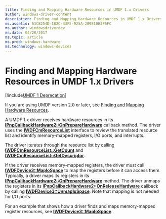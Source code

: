 ```yaml
---
title: Finding and Mapping Hardware Resources in UMDF 1.x Drivers
author: windows-driver-content
description: Finding and Mapping Hardware Resources in UMDF 1.x Drivers
ms.assetid: 51CB254D-1B2C-43F5-925A-209810E2F5FC
ms.author: windowsdriverdev
ms.date: 04/20/2017
ms.topic: article
ms.prod: windows-hardware
ms.technology: windows-devices
---
```


# Finding and Mapping Hardware Resources in UMDF 1.x Drivers


[!include[UMDF 1 Deprecation](../umdf-1-deprecation.md)]

If you are using UMDF version 2.0 or later, see [Finding and Mapping Hardware Resources](finding-and-mapping-hardware-resources.md).

A UMDF 1.x driver receives hardware resources in its [**IPnpCallbackHardware2::OnPrepareHardware**](https://msdn.microsoft.com/library/windows/hardware/hh439734) callback method. The driver uses the [**IWDFCmResourceList**](https://msdn.microsoft.com/library/windows/hardware/hh439762) interface to review the translated resource list and identify memory-mapped registers, I/O ports, and interrupts.

The driver iterates through the resource list by calling [**IWDFCmResourceList::GetCount**](https://msdn.microsoft.com/library/windows/hardware/hh439767) and [**IWDFCmResourceList::GetDescriptor**](https://msdn.microsoft.com/library/windows/hardware/hh439771).

If the driver receives memory-mapped registers, the driver must call [**IWDFDevice3::MapIoSpace**](https://msdn.microsoft.com/library/windows/hardware/hh451225) to map the registers before it can access them. Typically, a driver maps its registers in its [**IPnpCallbackHardware2::OnPrepareHardware**](https://msdn.microsoft.com/library/windows/hardware/hh439734) method. The driver unmaps the registers in its [**IPnpCallbackHardware2::OnReleaseHardware**](https://msdn.microsoft.com/library/windows/hardware/hh439739) callback by calling [**IWDFDevice3::UnmapIoSpace**](https://msdn.microsoft.com/library/windows/hardware/hh451237). Note that mapping is not needed for I/O ports.

For an example that shows how a driver finds and maps memory-mapped register resources, see [**IWDFDevice3::MapIoSpace**](https://msdn.microsoft.com/library/windows/hardware/hh451225).

 

 





